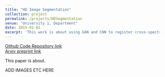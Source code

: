 ```yaml
---
title: "HD Image Segmentation"
collection: project
permalink: /projects/HDSegmentation
venue: "University 1, Department"
date: 2015-01-01
excerpt: 'This work is about using GAN and CNN to register cross-spectral remote sensing images.'
---
```


[Github Code Repository link](https://github.com/SiddharthSaravanan/UHDImageSegmentation)
<br />
[Arxiv preprint link](https://github.com/SiddharthSaravanan/UHDImageSegmentation)

This paper is about.

ADD IMAGES ETC HERE
